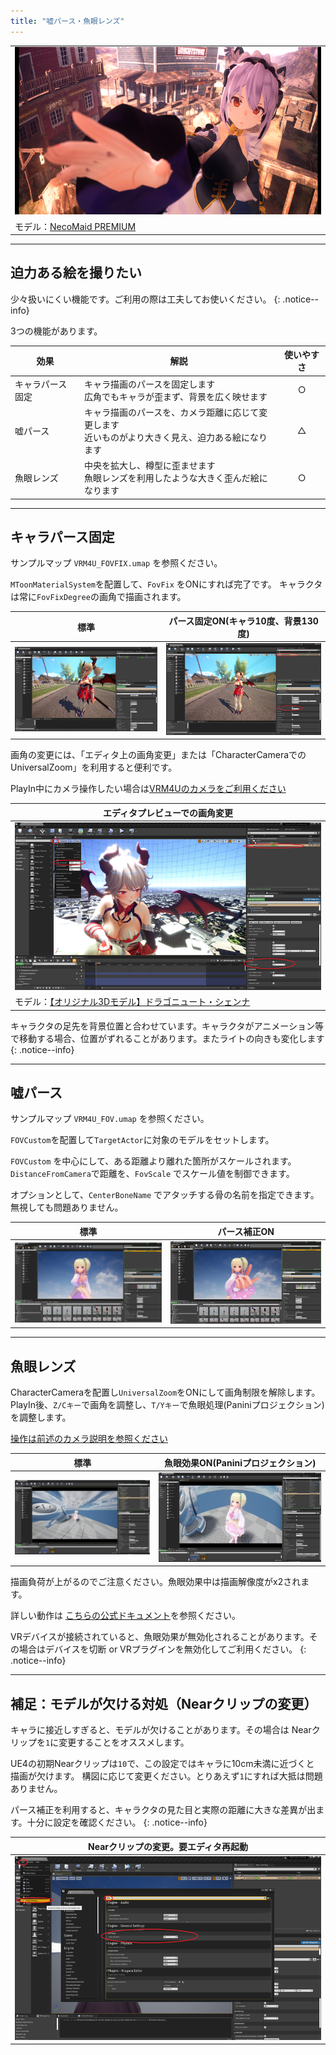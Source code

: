 ```yaml
---
title: "嘘パース・魚眼レンズ"
---
```


||
|-|
|[![](./assets/images/small/02p_top2.png)](../assets/images/02p_top2.png)|
|モデル：[NecoMaid PREMIUM](https://sonovr.booth.pm/items/2147201)|

----
## 迫力ある絵を撮りたい

少々扱いにくい機能です。ご利用の際は工夫してお使いください。
{: .notice--info}

3つの機能があります。

|効果|解説|使いやすさ|
|-|-|:-:|
|キャラパース固定|キャラ描画のパースを固定します<br>広角でもキャラが歪まず、背景を広く映せます|○|
|嘘パース|キャラ描画のパースを、カメラ距離に応じて変更します<br>近いものがより大きく見え、迫力ある絵になります|△|
|魚眼レンズ|中央を拡大し、樽型に歪ませます<br>魚眼レンズを利用したような大きく歪んだ絵になります|○|

----

## キャラパース固定

サンプルマップ `VRM4U_FOVFIX.umap` を参照ください。

`MToonMaterialSystem`を配置して、`FovFix` をONにすれば完了です。
キャラクタは常に`FovFixDegree`の画角で描画されます。

|標準|パース固定ON(キャラ10度、背景130度)|
|-|-|
|[![](./assets/images/small/02p_fix1.png)](../assets/images/02p_fix1.png)|[![](./assets/images/small/02p_fix2.png)](../assets/images/02p_fix2.png)|


画角の変更には、「エディタ上の画角変更」または「CharacterCameraでのUniversalZoom」を利用すると便利です。

PlayIn中にカメラ操作したい場合は[VRM4Uのカメラをご利用ください](../02_shortcut2/)


|エディタプレビューでの画角変更|
|-|
|[![](./assets/images/small/02p_fix3.png)](../assets/images/02p_fix3.png)||
|モデル：[【オリジナル3Dモデル】ドラゴニュート・シェンナ](https://booth.pm/ja/items/2661189)|

キャラクタの足先を背景位置と合わせています。キャラクタがアニメーション等で移動する場合、位置がずれることがあります。またライトの向きも変化します
{: .notice--info}

----

## 嘘パース

サンプルマップ `VRM4U_FOV.umap` を参照ください。

`FOVCustom`を配置して`TargetActor`に対象のモデルをセットします。

`FOVCustom` を中心にして、ある距離より離れた箇所がスケールされます。`DistanceFromCamera`で距離を、`FovScale` でスケール値を制御できます。

オプションとして、`CenterBoneName` でアタッチする骨の名前を指定できます。無視しても問題ありません。


|標準|パース補正ON|
|-|-|
|[![](./assets/images/small/02p_p2.png)](../assets/images/02p_p2.png)|[![](./assets/images/small/02p_p1.png)](../assets/images/02p_p1.png)|

----

## 魚眼レンズ
CharacterCameraを配置し`UniversalZoom`をONにして画角制限を解除します。
PlayIn後、`Z/Cキー`で画角を調整し、`T/Yキー`で魚眼処理(Paniniプロジェクション)を調整します。

[操作は前述のカメラ説明を参照ください](../02_shortcut2/)

|標準|魚眼効果ON(Paniniプロジェクション)|
|-|-|
|[![](./assets/images/small/02p_pan1.png)](../assets/images/02p_pan1.png)|[![](./assets/images/small/02p_pan2.png)](../assets/images/02p_pan2.png)|


描画負荷が上がるのでご注意ください。魚眼効果中は描画解像度がx2されます。

詳しい動作は [こちらの公式ドキュメント](https://docs.unrealengine.com/ja/RenderingAndGraphics/PostProcessEffects/PaniniProjection/index.html)を参照ください。


VRデバイスが接続されていると、魚眼効果が無効化されることがあります。その場合はデバイスを切断 or VRプラグインを無効化してご利用ください。
{: .notice--info}


----

## 補足：モデルが欠ける対処（Nearクリップの変更）

キャラに接近しすぎると、モデルが欠けることがあります。その場合は Nearクリップを`1`に変更することをオススメします。

UE4の初期Nearクリップは`10`で、この設定ではキャラに10cm未満に近づくと 描画が欠けます。
構図に応じて変更ください。とりあえず`1`にすれば大抵は問題ありません。

パース補正を利用すると、キャラクタの見た目と実際の距離に大きな差異が出ます。十分に設定を確認ください。
{: .notice--info}

|Nearクリップの変更。要エディタ再起動|
|-|
|[![](./assets/images/small/02p_near.png)](../assets/images/02p_near.png)||


